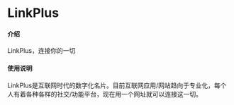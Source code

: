 # LinkPlus

#### 介绍
LinkPlus，连接你的一切

#### 使用说明
LinkPlus是互联网时代的数字化名片。目前互联网应用/网站趋向于专业化，每个人有着各种各样的社交/功能平台，现在用一个网址就可以连接这一切。



